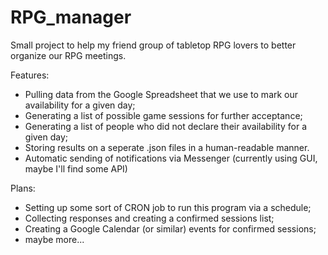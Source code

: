 # RPG_manager
Small project to help my friend group of tabletop RPG lovers to better organize our RPG meetings.

Features:
- Pulling data from the Google Spreadsheet that we use to mark our availability for a given day;
- Generating a list of possible game sessions for further acceptance;
- Generating a list of people who did not declare their availability for a given day;
- Storing results on a seperate .json files in a human-readable manner.
- Automatic sending of notifications via Messenger (currently using GUI, maybe I'll find some API)

Plans:
- Setting up some sort of CRON job to run this program via a schedule;
- Collecting responses and creating a confirmed sessions list;
- Creating a Google Calendar (or similar) events for confirmed sessions;
- maybe more...

